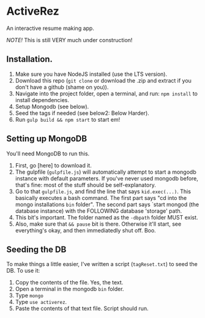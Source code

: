 # ActiveRez

An interactive resume making app.

*NOTE!* This is still VERY much under construction!

## Installation.

1. Make sure you have NodeJS installed (use the LTS version). 
2. Download this repo (`git clone` or download the .zip and extract if you don't have a github (shame on you)).
3. Navigate into the project folder, open a terminal, and run: `npm install` to install dependencies.
4. Setup Mongodb (see below).
5. Seed the tags if needed (see below2: Below Harder).
6. Run `gulp build && npm start` to start em!

## Setting up MongoDB

You'll need MongoDB to run this. 
1. First, go [here] to download it. 
2. The gulpfile (`gulpfile.js`) will automatically attempt to start a mongodb instance with default parameters. If you've never used mongodb before, that's fine: most of the stuff should be self-explanatory.
3. Go to that `gulpfile.js`, and find the line that says `kid.exec(...)`. This basically executes a bash command. The first part says "cd into the mongo installations `bin` folder". The second part says `start mongod (the database instance) with the FOLLOWING database 'storage' path. 
4. This bit's important. The folder named as the `-dbpath` folder MUST exist. 
5. Also, make sure that `&& pause` bit is there. Otherwise it'll start, see everything's okay, and then immediatedly shut off. Boo.

## Seeding the DB
To make things a little easier, I've written a script (`tagReset.txt`) to seed the DB. To use it:
1. Copy the contents of the file. Yes, the text.
2. Open a terminal in the mongodb `bin` folder.
3. Type `mongo`
4. Type `use activerez`.
5. Paste the contents of that text file. Script should run.

